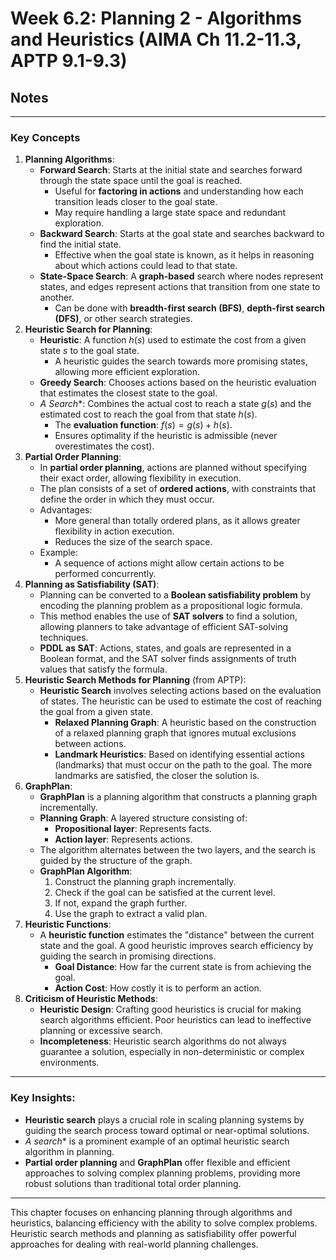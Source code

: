 # Week 6.2: Planning 2 - Algorithms and Heuristics (AIMA Ch 11.2-11.3, APTP 9.1-9.3)
## Notes
---

### **Key Concepts**

1. **Planning Algorithms**:
    - **Forward Search**: Starts at the initial state and searches forward through the state space until the goal is reached.
        - Useful for **factoring in actions** and understanding how each transition leads closer to the goal state.
        - May require handling a large state space and redundant exploration.
    - **Backward Search**: Starts at the goal state and searches backward to find the initial state.
        - Effective when the goal state is known, as it helps in reasoning about which actions could lead to that state.
    - **State-Space Search**: A **graph-based** search where nodes represent states, and edges represent actions that transition from one state to another.
        - Can be done with **breadth-first search (BFS)**, **depth-first search (DFS)**, or other search strategies.
2. **Heuristic Search for Planning**:
    - **Heuristic**: A function $h(s)$ used to estimate the cost from a given state $s$ to the goal state.        
        - A heuristic guides the search towards more promising states, allowing more efficient exploration.
    - **Greedy Search**: Chooses actions based on the heuristic evaluation that estimates the closest state to the goal.
    - **A* Search**: Combines the actual cost to reach a state $g(s)$ and the estimated cost to reach the goal from that state $h(s)$.
        - The **evaluation function**: $f(s)=g(s)+h(s)$.
        - Ensures optimality if the heuristic is admissible (never overestimates the cost).
3. **Partial Order Planning**:
    - In **partial order planning**, actions are planned without specifying their exact order, allowing flexibility in execution.
    - The plan consists of a set of **ordered actions**, with constraints that define the order in which they must occur.
    - Advantages:
        - More general than totally ordered plans, as it allows greater flexibility in action execution.
        - Reduces the size of the search space.
    - Example:
        - A sequence of actions might allow certain actions to be performed concurrently.
4. **Planning as Satisfiability (SAT)**:
    - Planning can be converted to a **Boolean satisfiability problem** by encoding the planning problem as a propositional logic formula.
    - This method enables the use of **SAT solvers** to find a solution, allowing planners to take advantage of efficient SAT-solving techniques.
    - **PDDL as SAT**: Actions, states, and goals are represented in a Boolean format, and the SAT solver finds assignments of truth values that satisfy the formula.
5. **Heuristic Search Methods for Planning** (from APTP):
    - **Heuristic Search** involves selecting actions based on the evaluation of states. The heuristic can be used to estimate the cost of reaching the goal from a given state.
        - **Relaxed Planning Graph**: A heuristic based on the construction of a relaxed planning graph that ignores mutual exclusions between actions.
        - **Landmark Heuristics**: Based on identifying essential actions (landmarks) that must occur on the path to the goal. The more landmarks are satisfied, the closer the solution is.
6. **GraphPlan**:
    - **GraphPlan** is a planning algorithm that constructs a planning graph incrementally.
    - **Planning Graph**: A layered structure consisting of:
        - **Propositional layer**: Represents facts.
        - **Action layer**: Represents actions.
    - The algorithm alternates between the two layers, and the search is guided by the structure of the graph.
    - **GraphPlan Algorithm**:
        1. Construct the planning graph incrementally.
        2. Check if the goal can be satisfied at the current level.
        3. If not, expand the graph further.
        4. Use the graph to extract a valid plan.
7. **Heuristic Functions**:
    - A **heuristic function** estimates the "distance" between the current state and the goal. A good heuristic improves search efficiency by guiding the search in promising directions.
        - **Goal Distance**: How far the current state is from achieving the goal.
        - **Action Cost**: How costly it is to perform an action.
8. **Criticism of Heuristic Methods**:
    - **Heuristic Design**: Crafting good heuristics is crucial for making search algorithms efficient. Poor heuristics can lead to ineffective planning or excessive search.
    - **Incompleteness**: Heuristic search algorithms do not always guarantee a solution, especially in non-deterministic or complex environments.

---

### **Key Insights**:

- **Heuristic search** plays a crucial role in scaling planning systems by guiding the search process toward optimal or near-optimal solutions.
- **A* search** is a prominent example of an optimal heuristic search algorithm in planning.
- **Partial order planning** and **GraphPlan** offer flexible and efficient approaches to solving complex planning problems, providing more robust solutions than traditional total order planning.

---

This chapter focuses on enhancing planning through algorithms and heuristics, balancing efficiency with the ability to solve complex problems. Heuristic search methods and planning as satisfiability offer powerful approaches for dealing with real-world planning challenges.

